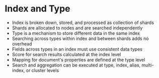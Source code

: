 # Index and Type #

* Index is broken down, stored, and processed as collection of shards
* Shards are allocated to nodes and are searched independently
* Type is a mechanism to store different data in the same index
* Searching across types within index and between shards adds no overhead
* Fields across types in an index must use consistent data types
* Score for search results calculated at the index level
* Mapping for document's properties are defined at the type level
* Search and aggregation can be executed at type, index, alias, multi-index, or cluster levels